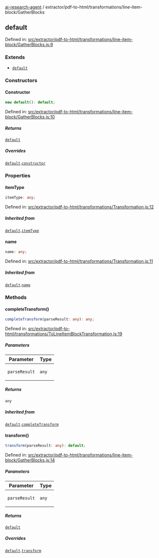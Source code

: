 [ai-research-agent](../../../../modules.md) / extractor/pdf-to-html/transformations/line-item-block/GatherBlocks

## default

Defined in: [src/extractor/pdf-to-html/transformations/line-item-block/GatherBlocks.js:9](https://github.com/vtempest/ai-research-agent/tree/master/packages/ai-research-agent/src/extractor/pdf-to-html/transformations/line-item-block/GatherBlocks.js#L9)

### Extends

- [`default`](../ToLineItemBlockTransformation.md#default)

### Constructors

#### Constructor

```ts
new default(): default;
```

Defined in: [src/extractor/pdf-to-html/transformations/line-item-block/GatherBlocks.js:10](https://github.com/vtempest/ai-research-agent/tree/master/packages/ai-research-agent/src/extractor/pdf-to-html/transformations/line-item-block/GatherBlocks.js#L10)

##### Returns

[`default`](#default)

##### Overrides

[`default`](../ToLineItemBlockTransformation.md#default).[`constructor`](../ToLineItemBlockTransformation.md#constructor)

### Properties

#### itemType

```ts
itemType: any;
```

Defined in: [src/extractor/pdf-to-html/transformations/Transformation.js:12](https://github.com/vtempest/ai-research-agent/tree/master/packages/ai-research-agent/src/extractor/pdf-to-html/transformations/Transformation.js#L12)

##### Inherited from

[`default`](../ToLineItemBlockTransformation.md#default).[`itemType`](../ToLineItemBlockTransformation.md#itemtype)

#### name

```ts
name: any;
```

Defined in: [src/extractor/pdf-to-html/transformations/Transformation.js:11](https://github.com/vtempest/ai-research-agent/tree/master/packages/ai-research-agent/src/extractor/pdf-to-html/transformations/Transformation.js#L11)

##### Inherited from

[`default`](../ToLineItemBlockTransformation.md#default).[`name`](../ToLineItemBlockTransformation.md#name)

### Methods

#### completeTransform()

```ts
completeTransform(parseResult: any): any;
```

Defined in: [src/extractor/pdf-to-html/transformations/ToLineItemBlockTransformation.js:19](https://github.com/vtempest/ai-research-agent/tree/master/packages/ai-research-agent/src/extractor/pdf-to-html/transformations/ToLineItemBlockTransformation.js#L19)

##### Parameters

<table>
<thead>
<tr>
<th>Parameter</th>
<th>Type</th>
</tr>
</thead>
<tbody>
<tr>
<td>

`parseResult`

</td>
<td>

`any`

</td>
</tr>
</tbody>
</table>

##### Returns

`any`

##### Inherited from

[`default`](../ToLineItemBlockTransformation.md#default).[`completeTransform`](../ToLineItemBlockTransformation.md#completetransform)

#### transform()

```ts
transform(parseResult: any): default;
```

Defined in: [src/extractor/pdf-to-html/transformations/line-item-block/GatherBlocks.js:14](https://github.com/vtempest/ai-research-agent/tree/master/packages/ai-research-agent/src/extractor/pdf-to-html/transformations/line-item-block/GatherBlocks.js#L14)

##### Parameters

<table>
<thead>
<tr>
<th>Parameter</th>
<th>Type</th>
</tr>
</thead>
<tbody>
<tr>
<td>

`parseResult`

</td>
<td>

`any`

</td>
</tr>
</tbody>
</table>

##### Returns

[`default`](../../models/ParseResult.md#default)

##### Overrides

[`default`](../ToLineItemBlockTransformation.md#default).[`transform`](../ToLineItemBlockTransformation.md#transform)
